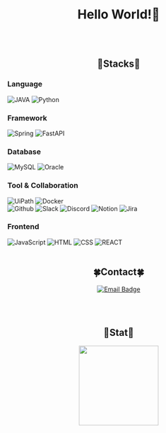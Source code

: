 <div align="center">
 
# <strong>Hello World!🙋 </strong>
<br/><br/> </div>
   
<div align="center">
 
## <strong>👾Stacks👾 </strong>

</div>

### <strong>Language</strong>

![JAVA](https://img.shields.io/badge/Java-ED8B00?style=for-the-badge&logo=openjdk&logoColor=white)
![Python](https://img.shields.io/badge/Python-3776AB?style=for-the-badge&logo=python&logoColor=white)

### <strong>Framework</strong>

![Spring](https://img.shields.io/badge/Spring-6DB33F?style=for-the-badge&logo=spring&logoColor=white)
![FastAPI](https://img.shields.io/badge/FastAPI-005571?style=for-the-badge&logo=fastapi)

### <strong>Database</strong>

![MySQL](https://img.shields.io/badge/MySQL-00000F?style=for-the-badge&logo=mysql&logoColor=white)
![Oracle](https://img.shields.io/badge/Oracle-F80000?style=for-the-badge&logo=oracle&logoColor=black)
<br/>

### <strong>Tool & Collaboration</strong>

![UiPath](https://img.shields.io/badge/UiPath-FA4616.svg?style=for-the-badge&logo=UiPath&logoColor=white)
![Docker](https://img.shields.io/badge/docker-%230db7ed.svg?style=for-the-badge&logo=docker&logoColor=white)
<br/>
![Github](https://img.shields.io/badge/GitHub-100000?style=for-the-badge&logo=github&logoColor=white)
![Slack](https://img.shields.io/badge/Slack-4A154B?style=for-the-badge&logo=slack&logoColor=white)
![Discord](https://img.shields.io/badge/Discord-7289DA?style=for-the-badge&logo=discord&logoColor=white)
![Notion](https://img.shields.io/badge/Notion-000000?style=for-the-badge&logo=notion&logoColor=white)
![Jira](https://img.shields.io/badge/Jira-0052CC?style=for-the-badge&logo=Jira&logoColor=white)

### <strong>Frontend</strong>

![JavaScript](https://img.shields.io/badge/JavaScript-F7DF1E?style=for-the-badge&logo=JavaScript&logoColor=white)
![HTML](https://img.shields.io/badge/HTML5-E34F26?style=for-the-badge&logo=html5&logoColor=white)
![CSS](https://img.shields.io/badge/CSS3-1572B6?style=for-the-badge&logo=css3&logoColor=white)
![REACT](https://img.shields.io/badge/React-20232A?style=for-the-badge&logo=react&logoColor=61DAFB)
<br><br>

<div align = "center">

## <strong>🍀Contact🍀</strong><br> </div>

<p align="center">
  <a href="mailto:xzerokim@gmail.com">
    <img src="https://img.shields.io/badge/Email-Me-blue?style=for-the-badge&logo=gmail" alt="Email Badge"/>
  </a>
</p>

<br><br>

<div align="center">

## <strong>🌊Stat🌊</strong>

</div>

<p align="center">
  <img src="https://github-readme-stats.vercel.app/api?username=kosm0ssy&show_icons=true&theme=default" height="180"/>
  <!-- <img src="https://github-readme-stats.vercel.app/api/top-langs/?username=kosm0ssy&layout=compact&theme=default" height="180"/> -->
</p>
